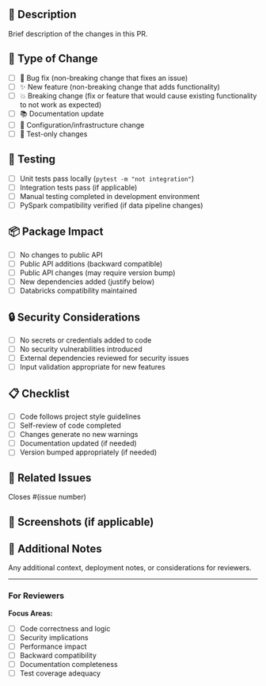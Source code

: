 ## 📝 Description

Brief description of the changes in this PR.

## 🎯 Type of Change

- [ ] 🐛 Bug fix (non-breaking change that fixes an issue)
- [ ] ✨ New feature (non-breaking change that adds functionality)
- [ ] 💥 Breaking change (fix or feature that would cause existing functionality to not work as expected)
- [ ] 📚 Documentation update
- [ ] 🔧 Configuration/infrastructure change
- [ ] 🧪 Test-only changes

## 🧪 Testing

- [ ] Unit tests pass locally (`pytest -m "not integration"`)
- [ ] Integration tests pass (if applicable)
- [ ] Manual testing completed in development environment
- [ ] PySpark compatibility verified (if data pipeline changes)

## 📦 Package Impact

- [ ] No changes to public API
- [ ] Public API additions (backward compatible)
- [ ] Public API changes (may require version bump)
- [ ] New dependencies added (justify below)
- [ ] Databricks compatibility maintained

## 🔒 Security Considerations

- [ ] No secrets or credentials added to code
- [ ] No security vulnerabilities introduced
- [ ] External dependencies reviewed for security issues
- [ ] Input validation appropriate for new features

## 📋 Checklist

- [ ] Code follows project style guidelines
- [ ] Self-review of code completed
- [ ] Changes generate no new warnings
- [ ] Documentation updated (if needed)
- [ ] Version bumped appropriately (if needed)

## 🔗 Related Issues

Closes #(issue number)

## 📸 Screenshots (if applicable)

## 💭 Additional Notes

Any additional context, deployment notes, or considerations for reviewers.

---

### For Reviewers

**Focus Areas:**
- [ ] Code correctness and logic
- [ ] Security implications  
- [ ] Performance impact
- [ ] Backward compatibility
- [ ] Documentation completeness
- [ ] Test coverage adequacy